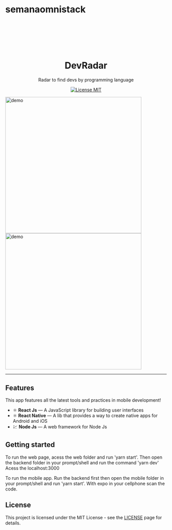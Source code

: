 # semanaomnistack
<h1 align="center">
<br>
 
<br>
<br>
DevRadar
</h1>

<p align="center">Radar to find devs by programming language</p>

<p align="center">
  <a href="https://opensource.org/licenses/MIT">
    <img src="https://img.shields.io/badge/License-MIT-blue.svg" alt="License MIT">
  </a>
</p>

[//]: # 'Add your gifs/images here:'

<div>
  <img src="https://i.ibb.co/W0j9WXY/dev-radar.png" alt="demo" height="425">
  <img src="https://i.ibb.co/XkTSHh0/tenor.gif" alt="demo" height="425">
</div>

<hr />

## Features

This app features all the latest tools and practices in mobile development!

- ⚛️ **React Js** — A JavaScript library for building user interfaces
- ⚛️ **React Native** — A lib that provides a way to create native apps for Android and iOS
- 💹 **Node Js** — A web framework for Node Js

## Getting started

To run the web page, acess the web folder and run 'yarn start'.
Then open the backend folder in your prompt/shell and run the command 'yarn dev'
Acess the localhost:3000

To run the mobile app. Run the backend first then open the mobile folder in your prompt/shell and run
'yarn start'. With expo in your cellphone scan the code.

## License

This project is licensed under the MIT License - see the [LICENSE](https://opensource.org/licenses/MIT) page for details.
